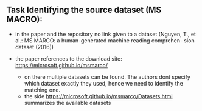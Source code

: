 ## Task Identifying the source dataset (MS MACRO):
- in the paper and the repository no link given to a dataset (Nguyen, T., et al.: MS MARCO: a human-generated machine reading comprehen-
sion dataset (2016))

- the paper references to the download site: https://microsoft.github.io/msmarco/
    - on there multiple datasets can be found. The authors dont specify which dataset exactly they used, hence we need to identify the matching one.
    - the side https://microsoft.github.io/msmarco/Datasets.html summarizes the available datasets